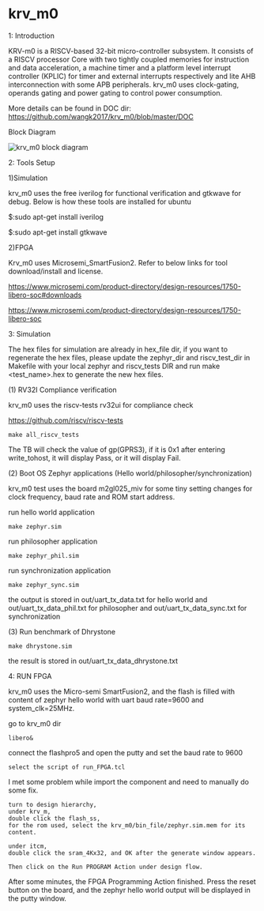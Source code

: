# krv_m0

1: Introduction

KRV-m0 is a RISCV-based 32-bit micro-controller subsystem. It consists of a RISCV processor Core with two tightly coupled memories for instruction and data acceleration, a machine timer and a platform level interrupt controller (KPLIC) for timer and external interrupts respectively and lite AHB interconnection with some APB peripherals.  krv_m0 uses clock-gating, operands gating and power gating to control power consumption. 

More details can be found in DOC dir: 
https://github.com/wangk2017/krv_m0/blob/master/DOC


Block Diagram

![krv_m0 block diagram](https://github.com/wangk2017/krv_m0/blob/master/img_dir/krv_m0%20block%20diagram.png)



2: Tools Setup

1)Simulation

krv_m0 uses the free iverilog for functional verification and gtkwave for debug. Below is how these tools are installed for ubuntu

$:sudo apt-get install iverilog

$:sudo apt-get install gtkwave

2)FPGA

Krv_m0 uses Microsemi_SmartFusion2. Refer to below links for tool download/install and license. 

 https://www.microsemi.com/product-directory/design-resources/1750-libero-soc#downloads
 
 https://www.microsemi.com/product-directory/design-resources/1750-libero-soc


3: Simulation

The hex files for simulation are already in hex_file dir, if you want to regenerate the hex files, please update the zephyr_dir and riscv_test_dir in Makefile with your local zephyr and riscv_tests DIR and run make <test_name>.hex to generate the new hex files.

(1) RV32I Compliance verification

krv_m0 uses the riscv-tests rv32ui for compliance check

https://github.com/riscv/riscv-tests

	make all_riscv_tests

The TB will check the value of gp(GPRS3), if it is 0x1 after entering write_tohost, it will display Pass, or it will display Fail.



(2) Boot OS Zephyr applications (Hello world/philosopher/synchronization)

krv_m0 test uses the board m2gl025_miv for some tiny setting changes for clock frequency, baud rate and ROM start address.

run hello world application

	make zephyr.sim

run philosopher application
	
	make zephyr_phil.sim

run synchronization application

	make zephyr_sync.sim
	
the output is stored in out/uart_tx_data.txt for hello world and out/uart_tx_data_phil.txt for philosopher and out/uart_tx_data_sync.txt for synchronization



(3) Run benchmark of Dhrystone

	make dhrystone.sim

the result is stored in out/uart_tx_data_dhrystone.txt


4: RUN FPGA

krv_m0 uses the Micro-semi SmartFusion2, and the flash is filled with content of zephyr hello world with uart baud rate=9600 and system_clk=25MHz.


go to krv_m0 dir

	libero&

connect the flashpro5 and open the putty and set the baud rate to 9600

	select the script of run_FPGA.tcl


I met some problem while import the component and need to manually do some fix.

	turn to design hierarchy,
	under krv_m, 
	double click the flash_ss, 
	for the rom used, select the krv_m0/bin_file/zephyr.sim.mem for its content.

	under itcm, 
	double click the sram_4Kx32, and OK after the generate window appears.

	Then click on the Run PROGRAM Action under design flow.

After some minutes, the FPGA Programming Action finished. Press the reset button on the board, and the zephyr hello world output will be displayed in the putty window.


